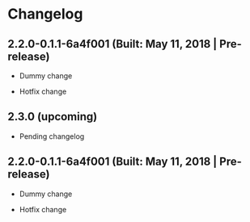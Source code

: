 # Changelog

## 2.2.0-0.1.1-6a4f001 (Built: May 11, 2018 | Pre-release)

* Dummy change



* Hotfix change

## 2.3.0 (upcoming)

* Pending changelog

## 2.2.0-0.1.1-6a4f001 (Built: May 11, 2018 | Pre-release)

* Dummy change



* Hotfix change

